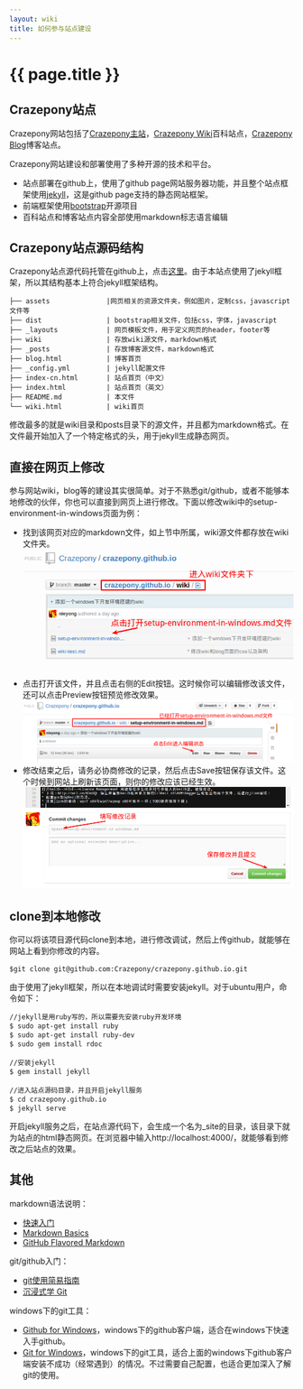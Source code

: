```yaml
---
layout: wiki
title: 如何参与站点建设
---
```


# {{ page.title }}

## Crazepony站点
Crazepony网站包括了[Crazepony主站](http://crazepony.github.io/index-cn.html)，[Crazepony Wiki](http://crazepony.github.io/wiki.html)百科站点，[Crazepony Blog](http://crazepony.github.io/blog.html)博客站点。

Crazepony网站建设和部署使用了多种开源的技术和平台。

* 站点部署在github上，使用了github page网站服务器功能，并且整个站点框架使用[jekyll](http://jekyllrb.com/)，这是github page支持的静态网站框架。
* 前端框架使用[bootstrap](https://github.com/twbs/bootstrap)开源项目
* 百科站点和博客站点内容全部使用markdown标志语言编辑

## Crazepony站点源码结构
Crazepony站点源代码托管在github上，点击[这里](https://github.com/Crazepony/crazepony.github.io)。由于本站点使用了jekyll框架，所以其结构基本上符合jekyll框架结构。

```
├── assets              |网页相关的资源文件夹，例如图片，定制css，javascript文件等
├── dist                | bootstrap相关文件，包括css，字体，javascript
├── _layouts            | 网页模板文件，用于定义网页的header，footer等
├── wiki                | 存放wiki源文件，markdown格式
├── _posts              | 存放博客源文件，markdown格式
├── blog.html           | 博客首页
├── _config.yml         | jekyll配置文件
├── index-cn.html       | 站点首页（中文）
├── index.html          | 站点首页（英文）
├── README.md           | 本文件
└── wiki.html           | wiki首页

```
修改最多的就是wiki目录和posts目录下的源文件，并且都为markdown格式。在文件最开始加入了一个特定格式的头，用于jekyll生成静态网页。

## 直接在网页上修改
参与网站wiki，blog等的建设其实很简单。对于不熟悉git/github，或者不能够本地修改的伙伴，你也可以直接到网页上进行修改。下面以修改wiki中的setup-environment-in-windows页面为例：

* 找到该网页对应的markdown文件，如上节中所属，wiki源文件都存放在wiki文件夹。
![](../assets/img/readme_001.png)
* 点击打开该文件，并且点击右侧的Edit按钮。这时候你可以编辑修改该文件，还可以点击Preview按钮预览修改效果。
![](../assets/img/readme_002.png)
* 修改结束之后，请务必协商修改的记录，然后点击Save按钮保存该文件。这个时候到网站上刷新该页面，则你的修改应该已经生效。
![](../assets/img/readme_003.png)

## clone到本地修改
你可以将该项目源代码clone到本地，进行修改调试，然后上传github，就能够在网站上看到你修改的内容。

```
$git clone git@github.com:Crazepony/crazepony.github.io.git

```

由于使用了jekyll框架，所以在本地调试时需要安装jekyll。对于ubuntu用户，命令如下：

```
//jekyll是用ruby写的，所以需要先安装ruby开发环境
$ sudo apt-get install ruby
$ sudo apt-get install ruby-dev
$ sudo gem install rdoc

//安装jekyll
$ gem install jekyll

//进入站点源码目录，并且开启jekyll服务
$ cd crazepony.github.io
$ jekyll serve

```

开启jekyll服务之后，在站点源代码下，会生成一个名为_site的目录，该目录下就为站点的html静态网页。在浏览器中输入http://localhost:4000/，就能够看到修改之后站点的效果。

## 其他
markdown语法说明：
* [快速入门](http://wowubuntu.com/markdown/basic.html)
* [Markdown Basics](https://help.github.com/articles/markdown-basics)
* [GitHub Flavored Markdown](https://help.github.com/articles/github-flavored-markdown)

git/github入门：
* [git使用简易指南](http://www.bootcss.com/p/git-guide/)
* [沉浸式学 Git](http://igit.linuxtoy.org/index.html)

windows下的git工具：

* [Github for Windows](https://windows.github.com/)，windows下的github客户端，适合在windows下快速入手github。
* [Git for Windows](http://msysgit.github.io/)，windows下的git工具，适合上面的windows下github客户端安装不成功（经常遇到）的情况。不过需要自己配置，也适合更加深入了解git的使用。

